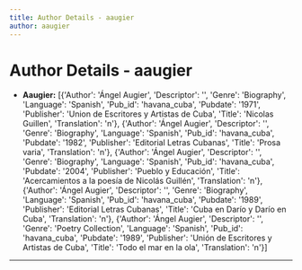 ```yaml
---
title: Author Details - aaugier
author: aaugier
---
```


# Author Details - aaugier

<ul>
    <li><strong>Aaugier:</strong> [{'Author': 'Ángel Augier', 'Descriptor': '', 'Genre': 'Biography', 'Language': 'Spanish', 'Pub_id': 'havana_cuba', 'Pubdate': '1971', 'Publisher': 'Union de Escritores y Artistas de Cuba', 'Title': 'Nicolas Guillen', 'Translation': 'n'}, {'Author': 'Ángel Augier', 'Descriptor': '', 'Genre': 'Biography', 'Language': 'Spanish', 'Pub_id': 'havana_cuba', 'Pubdate': '1982', 'Publisher': 'Editorial Letras Cubanas', 'Title': 'Prosa varia', 'Translation': 'n'}, {'Author': 'Ángel Augier', 'Descriptor': '', 'Genre': 'Biography', 'Language': 'Spanish', 'Pub_id': 'havana_cuba', 'Pubdate': '2004', 'Publisher': 'Pueblo y Educación', 'Title': 'Acercamientos a la poesía de Nicolás Guillén', 'Translation': 'n'}, {'Author': 'Ángel Augier', 'Descriptor': '', 'Genre': 'Biography', 'Language': 'Spanish', 'Pub_id': 'havana_cuba', 'Pubdate': '1989', 'Publisher': 'Editorial Letras Cubanas', 'Title': 'Cuba en Darío y Darío en Cuba', 'Translation': 'n'}, {'Author': 'Ángel Augier', 'Descriptor': '', 'Genre': 'Poetry Collection', 'Language': 'Spanish', 'Pub_id': 'havana_cuba', 'Pubdate': '1989', 'Publisher': 'Unión de Escritores y Artistas de Cuba', 'Title': 'Todo el mar en la ola', 'Translation': 'n'}]</li>
</ul>
<hr>